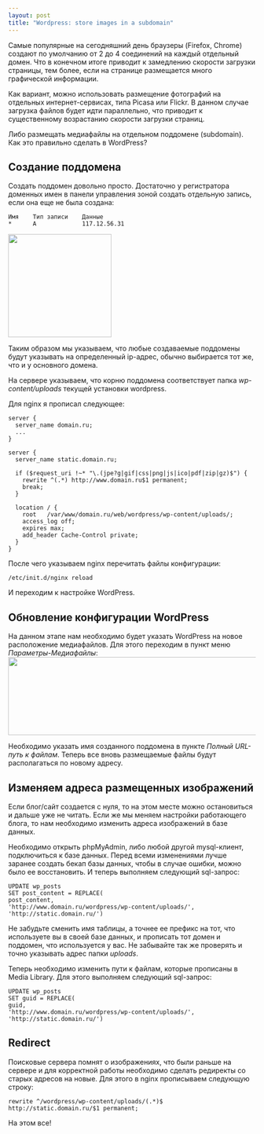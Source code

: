 ```yaml
--- 
layout: post
title: "Wordpress: store images in a subdomain"
---
```

Самые популярные на сегодняшний день браузеры (Firefox, Chrome) создают по умолчанию от 2 до 4 соединений на каждый отдельный домен. Что в конечном итоге приводит к замедлению скорости загрузки страницы, тем более, если на странице размещается много графической информации.

Как вариант, можно использовать размещение фотографий на отдельных интернет-сервисах, типа Picasa или Flickr. В данном случае загрузка файлов будет идти параллельно, что приводит к существенному возрастанию скорости загрузки страниц.

Либо размещать медиафайлы на отдельном поддомене (subdomain). Как это правильно сделать в WordPress?

<h2>Создание поддомена</h2>
Создать поддомен довольно просто. Достаточно у регистратора доменных имен в панели управления зоной создать отдельную запись, если она еще не была создана:

    Имя    Тип записи    Данные
    *      A             117.12.56.31

<img class="alignleft size-full wp-image-1175" src="http://static.juev.ru/2010/08/photo-04.jpg" alt="" width="210" height="210" />

Таким образом мы указываем, что любые создаваемые поддомены будут указывать на определенный ip-адрес, обычно выбирается тот же, что и у основного домена.

На сервере указываем, что корню поддомена соответствует папка <em>wp-content/uploads</em> текущей установки wordpress.

Для nginx я прописал следующее:

    server {
      server_name domain.ru;
      ...
    }

    server {
      server_name static.domain.ru;

      if ($request_uri !~* "\.(jpe?g|gif|css|png|js|ico|pdf|zip|gz)$") {
        rewrite ^(.*) http://www.domain.ru$1 permanent;
        break;
      }

      location / {
        root   /var/www/domain.ru/web/wordpress/wp-content/uploads/;
        access_log off;
        expires max;
        add_header Cache-Control private;
      }
    }

После чего указываем nginx перечитать файлы конфигурации:

    /etc/init.d/nginx reload

И переходим к настройке WordPress.

<h2>Обновление конфигурации WordPress</h2>
На данном этапе нам необходимо будет указать WordPress на новое расположение медиафайлов. Для этого переходим в пункт меню <em>Параметры-Медиафайлы</em>:

<img class="size-full wp-image-1176 aligncenter" src="http://static.juev.ru/2010/08/mediafiles.png" alt="" width="540" height="159" />

Необходимо указать имя созданного поддомена в пункте <em>Полный URL-путь к файлам</em>. Теперь все вновь размещаемые файлы будут располагаться по новому адресу.

<h2>Изменяем адреса размещенных изображений</h2>
Если блог/сайт создается с нуля, то на этом месте можно остановиться и дальше уже не читать. Если же мы меняем настройки работающего блога, то нам необходимо изменить адреса изображений в базе данных.

Необходимо открыть phpMyAdmin, либо любой другой mysql-клиент, подключиться к базе данных. Перед всеми изменениями лучше заранее создать бекап базы данных, чтобы в случае ошибки, можно было ее восстановить. И теперь выполняем следующий sql-запрос:

    UPDATE wp_posts
    SET post_content = REPLACE(
    post_content,
    'http://www.domain.ru/wordpress/wp-content/uploads/',
    'http://static.domain.ru/')

Не забудьте сменить имя таблицы, а точнее ее префикс на тот, что используете вы в своей базе данных, и прописать тот домен и поддомен, что используется у вас. Не забывайте так же проверять и точно указывать адрес папки <em>uploads</em>.

Теперь необходимо изменить пути к файлам, которые прописаны в Media Library. Для этого выполняем следующий sql-запрос:

    UPDATE wp_posts
    SET guid = REPLACE(
    guid,
    'http://www.domain.ru/wordpress/wp-content/uploads/',
    'http://static.domain.ru/')

<h2>Redirect</h2>
Поисковые сервера помнят о изображениях, что были раньше на сервере и для корректной работы необходимо сделать редиректы со старых адресов на новые. Для этого в nginx прописываем следующую строку:

    rewrite ^/wordpress/wp-content/uploads/(.*)$ http://static.domain.ru/$1 permanent;

На этом все!
